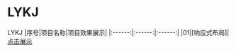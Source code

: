 # LYKJ
LYKJ
|序号|项目名称|项目效果展示|
|:------:|:------:|:------:|
|01|[响应式布局]|[点击展示](https://aq109.github.io/LYKJ/)
